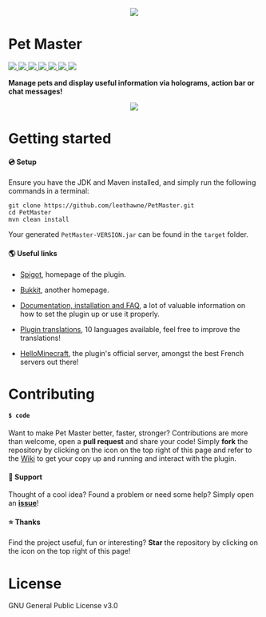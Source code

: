 <p align="center">
<img src ="https://github.com/leothawne/PetMaster/blob/master/images/banner.png?raw=true" />
<br/>
</p>

# Pet Master
<a href="https://github.com/leothawne/PetMaster/blob/master/LICENSE">
<img src ="https://img.shields.io/github/license/leothawne/PetMaster.svg" />
</a>
  <a href="https://github.com/leothawne/PetMaster/releases">
<img src ="https://img.shields.io/github/release/leothawne/PetMaster.svg" />
</a>
<a href="https://github.com/leothawne/PetMaster/issues">
<img src ="https://img.shields.io/github/issues/leothawne/PetMaster.svg" />
</a>
<a href="https://github.com/leothawne/PetMaster/stargazers">
<img src ="https://img.shields.io/github/stars/leothawne/PetMaster.svg" />
</a>
<a href="https://github.com/leothawne/PetMaster/network">
<img src ="https://img.shields.io/github/forks/leothawne/PetMaster.svg" />
</a>
<a href="https://github.com/leothawne/PetMaster/contributors">
<img src ="https://img.shields.io/github/contributors/leothawne/PetMaster.svg" />
</a>
<a href='https://jenkins.gmj.net.br/job/PetMaster/'>
<img src='https://jenkins.gmj.net.br/job/PetMaster/badge/icon'>
</a>

**Manage pets and display useful information via holograms, action bar or chat messages!**

<p align="center">
<img src ="http://images.jupload.fr/1513955095.png" />
<br/>
</p>

# Getting started

#### :cd: Setup

Ensure you have the JDK and Maven installed, and simply run the following commands in a terminal:
````
git clone https://github.com/leothawne/PetMaster.git
cd PetMaster
mvn clean install
````
Your generated `PetMaster-VERSION.jar` can be found in the `target` folder.

#### :earth_americas: Useful links

* [Spigot](https://www.spigotmc.org/resources/pet-master.15904/), homepage of the plugin.

* [Bukkit](http://dev.bukkit.org/bukkit-plugins/pet-master/), another homepage.

* [Documentation, installation and FAQ](https://github.com/leothawne/PetMaster/wiki), a lot of valuable information on how to set the plugin up or use it properly.

* [Plugin translations](https://github.com/leothawne/PetMaster/tree/master/src/main/resources), 10 languages available, feel free to improve the translations!

* [HelloMinecraft](http://hellominecraft.fr/), the plugin's official server, amongst the best French servers out there!

# Contributing

#### `$ code`

Want to make Pet Master better, faster, stronger? Contributions are more than welcome, open a **pull request** and share your code! Simply **fork** the repository by clicking on the icon on the top right of this page and refer to the [Wiki](https://github.com/leothawne/PetMaster/wiki/Developers) to get your copy up and running and interact with the plugin.

#### :speech_balloon: Support

Thought of a cool idea? Found a problem or need some help? Simply open an [**issue**](https://github.com/leothawne/PetMaster/issues)!

#### :star: Thanks

Find the project useful, fun or interesting? **Star** the repository by clicking on the icon on the top right of this page!

# License 

GNU General Public License v3.0
